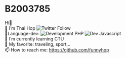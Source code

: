 # B2003785
Hi👋    
🔭 I’m Thai Hop    ![Twitter Follow](https://img.shields.io/twitter/follow/huwutze?color=blue&label=Funny&logo=Twitter&style=plastic)   
🎯Language-dev: ![Development PHP](https://img.shields.io/badge/Development-PHP-red) ![Dev Javascript](https://img.shields.io/badge/Dev-Javascript-aqua)   
🌱 I’m currently learning CTU    
💬 My favorite: traveling, sport,..   
📫 How to reach me: https://github.com/funnyhop   
